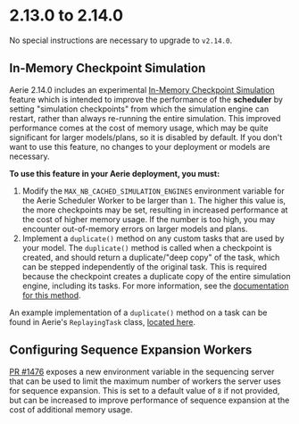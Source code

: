 # 2.13.0 to 2.14.0

No special instructions are necessary to upgrade to `v2.14.0`.

## In-Memory Checkpoint Simulation

Aerie 2.14.0 includes an experimental [In-Memory Checkpoint Simulation](https://github.com/NASA-AMMOS/aerie/pull/1323) feature which is intended to improve the performance of the **scheduler** by setting "simulation checkpoints" from which the simulation engine can restart, rather than always re-running the entire simulation. This improved performance comes at the cost of memory usage, which may be quite significant for larger models/plans, so it is disabled by default. If you don't want to use this feature, no changes to your deployment or models are necessary.

**To use this feature in your Aerie deployment, you must:**

1. Modify the `MAX_NB_CACHED_SIMULATION_ENGINES` environment variable for the Aerie Scheduler Worker to be larger than `1`. The higher this value is, the more checkpoints may be set, resulting in increased performance at the cost of higher memory usage. If the number is too high, you may encounter out-of-memory errors on larger models and plans.
2. Implement a `duplicate()` method on any custom tasks that are used by your model. The `duplicate()` method is called when a checkpoint is created, and should return a duplicate/"deep copy" of the task, which can be stepped independently of the original task. This is required because the checkpoint creates a duplicate copy of the entire simulation engine, including its tasks. For more information, see the [documentation for this method](https://github.com/NASA-AMMOS/aerie/blob/2b8a5945fdb51c724768d55abc84ea9cab86338c/merlin-sdk/src/main/java/gov/nasa/jpl/aerie/merlin/protocol/model/Task.java#L37).

An example implementation of a `duplicate()` method on a task can be found in Aerie's `ReplayingTask` class, [located here](https://github.com/NASA-AMMOS/aerie/blob/develop/merlin-framework/src/main/java/gov/nasa/jpl/aerie/merlin/framework/ReplayingTask.java#L75).

## Configuring Sequence Expansion Workers

[PR #1476](https://github.com/NASA-AMMOS/aerie/pull/1476) exposes a new environment variable in the sequencing server that can be used to limit the maximum number of workers the server uses for sequence expansion. This is set to a default value of `8` if not provided, but can be increased to improve performance of sequence expansion at the cost of additional memory usage.  

